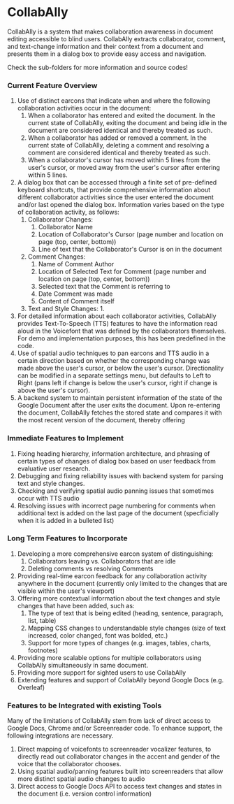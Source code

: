 # CollabAlly

CollabAlly is a system that makes collaboration awareness in document editing accessible to blind users. CollabAlly extracts collaborator, comment, and text-change information and their context from a document and presents them in a dialog box to provide easy access and navigation.

Check the sub-folders for more information and source codes!

### Current Feature Overview

1. Use of distinct earcons that indicate when and where the following collaboration activities occur in the document:
   1. When a collaborator has entered and exited the document. In the current state of CollabAlly, exiting the document and being idle in the document are considered identical and thereby treated as such.
   2. When a collaborator has added or removed a comment. In the current state of CollabAlly, deleting a comment and resolving a comment are considered identical and thereby treated as such.
   3. When a collaborator's cursor has moved within 5 lines from the user's cursor, or moved away from the user's cursor after entering within 5 lines.
2. A dialog box that can be accessed through a finite set of pre-defined keyboard shortcuts, that provide comprehensive information about different collaborator activities since the user entered the document and/or last opened the dialog box. Information varies based on the type of collaboration activity, as follows:
   1. Collaborator Changes:
      1. Collaborator Name
      2. Location of Collaborator's Cursor (page number and location on page (top, center, bottom))
      3. Line of text that the Collaborator's Cursor is on in the document
   2. Comment Changes:
      1. Name of Comment Author
      2. Location of Selected Text for Comment (page number and location on page (top, center, bottom))
      3. Selected text that the Comment is referring to
      4. Date Comment was made
      5. Content of Comment itself
   3. Text and Style Changes:
      1. 
3. For detailed information about each collaborator activities, CollabAlly provides Text-To-Speech (TTS) features to have the information read aloud in the Voicefont that was defined by the collaborators themselves. For demo and implementation purposes, this has been predefined in the code. 
4. Use of spatial audio techniques to pan earcons and TTS audio in a certain direction based on whether the corresponding change was made above the user's cursor, or below the user's cursor. Directionality can be modified in a separate settings menu, but defaults to Left to Right (pans left if change is below the user's cursor, right if change is above the user's cursor).
5. A backend system to maintain persistent information of the state of the Google Document after the user exits the document. Upon re-entering the document, CollabAlly fetches the stored state and compares it with the most recent version of the document, thereby offering 

### Immediate Features to Implement

1. Fixing heading hierarchy, information architecture, and phrasing of certain types of changes of dialog box based on user feedback from evaluative user research.
2. Debugging and fixing reliability issues with backend system for parsing text and style changes.
3. Checking and verifying spatial audio panning issues that sometimes occur with TTS audio
4. Resolving issues with incorrect page numbering for comments when additional text is added on the last page of the document (specficially when it is added in a bulleted list)

### Long Term Features to Incorporate

1. Developing a more comprehensive earcon system of distinguishing:
   1. Collaborators leaving vs. Collaborators that are idle
   2. Deleting comments vs resolving Comments
2. Providing real-time earcon feedback for any collaboration activity anywhere in the document (currently only limited to the changes that are visible within the user's viewport)
3. Offering more contextual information about the text changes and style changes that have been added, such as:
   1. The type of text that is being edited (heading, sentence, paragraph, list, table)
   2. Mapping CSS changes to understandable style changes (size of text increased, color changed, font was bolded, etc.)
   3. Support for more types of changes (e.g. images, tables, charts, footnotes)
4. Providing more scalable options for multiple collaborators using CollabAlly simultaneously in same document.
5. Providing more support for sighted users to use CollabAlly
6. Extending features and support of CollabAlly beyond Google Docs (e.g. Overleaf)

### Features to be Integrated with existing Tools

Many of the limitations of CollabAlly stem from lack of direct access to Google Docs, Chrome and/or Screenreader code. To enhance support, the following integrations are necessary.

1. Direct mapping of voicefonts to screenreader vocalizer features, to directly read out collaborator changes in the accent and gender of the voice that the collaborator chooses. 
2. Using spatial audio/panning features built into screenreaders that allow more distinct spatial audio changes to audio
3. Direct access to Google Docs API to access text changes and states in the document (i.e. version control information)